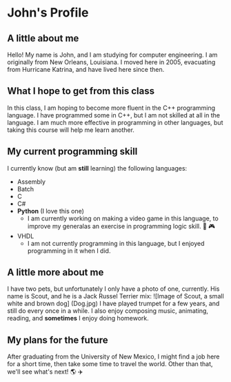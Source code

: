 # John's Profile

## A little about me
Hello! My name is John, and I am studying for computer engineering. I am originally from New Orleans, Louisiana. I moved here in 2005, evacuating from Hurricane Katrina, and have lived here since then.
## What I hope to get from this class
In this class, I am hoping to become more fluent in the C++ programming language. I have programmed some in C++, but I am not skilled at all in the language. I am much more effective in programming in other languages, but taking this course will help me learn another.
## My current programming skill
I currently know (but am __still__ learning) the following languages:
* Assembly
* Batch
* C
* C#
* **Python** (I love this one)
  * I am currently working on making a video game in this language, to improve my generalas an exercise in programming logic skill. :space_invader: :video_game:
* VHDL
  * I am not currently programming in this language, but I enjoyed programming in it when I did.
## A little more about me
I have two pets, but unfortunately I only have a photo of one, currently. His name is Scout, and he is a Jack Russel Terrier mix:
![Image of Scout, a small white and brown dog] (Dog.jpg)
I have played trumpet for a few years, and still do every once in a while. I also enjoy composing music, animating, reading, and __sometimes__ I enjoy doing homework.
## My plans for the future
After graduating from the University of New Mexico, I might find a job here for a short time, then take some time to travel the world. Other than that, we'll see what's next! :earth_americas: :airplane:
